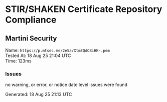# STIR/SHAKEN Certificate Repository Compliance

## Martini Security

Name: `https://p.mtsec.me/2e5a/XtmEQdO8iHK-.pem`\
Tested At: 18 Aug 25 21:04 UTC\
Time: 123ms

### Issues

no warning, or error, or notice date level issues were found

Generated: 18 Aug 25 21:13 UTC